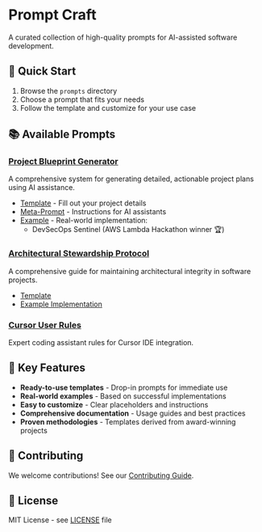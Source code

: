 # Prompt Craft

A curated collection of high-quality prompts for AI-assisted software development.

## 🚀 Quick Start
1. Browse the `prompts` directory
2. Choose a prompt that fits your needs
3. Follow the template and customize for your use case

## 📚 Available Prompts

### [Project Blueprint Generator](prompts/project_blueprint_generator/)
A comprehensive system for generating detailed, actionable project plans using AI assistance.
- [Template](prompts/project_blueprint_generator/template.md) - Fill out your project details
- [Meta-Prompt](prompts/project_blueprint_generator/meta_prompt.md) - Instructions for AI assistants
- [Example](prompts/project_blueprint_generator/examples/) - Real-world implementation:
  - DevSecOps Sentinel (AWS Lambda Hackathon winner 🏆)

### [Architectural Stewardship Protocol](prompts/architectural_stewardship_protocol/)
A comprehensive guide for maintaining architectural integrity in software projects.
- [Template](prompts/architectural_stewardship_protocol/template.md)
- [Example Implementation](prompts/architectural_stewardship_protocol/example.md)

### [Cursor User Rules](prompts/cursor_user_rules)
Expert coding assistant rules for Cursor IDE integration.

## 🎯 Key Features
- **Ready-to-use templates** - Drop-in prompts for immediate use
- **Real-world examples** - Based on successful implementations
- **Easy to customize** - Clear placeholders and instructions
- **Comprehensive documentation** - Usage guides and best practices
- **Proven methodologies** - Templates derived from award-winning projects

## 🤝 Contributing
We welcome contributions! See our [Contributing Guide](CONTRIBUTING.md).

## 📄 License
MIT License - see [LICENSE](LICENSE) file 
